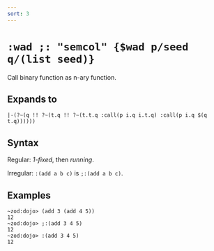 ```yaml
---
sort: 3
---
```


# `:wad ;: "semcol" {$wad p/seed q/(list seed)}`

Call binary function as n-ary function.

## Expands to

```
|-(?~(q !! ?~(t.q !! ?~(t.t.q :call(p i.q i.t.q) :call(p i.q $(q t.q))))))
```

## Syntax

Regular: *1-fixed*, then *running*.

Irregular: `:(add a b c)` is `;:(add a b c)`.

## Examples

```
~zod:dojo> (add 3 (add 4 5))
12
~zod:dojo> ;:(add 3 4 5)
12
~zod:dojo> :(add 3 4 5)
12
```
